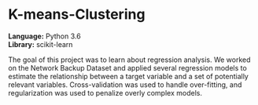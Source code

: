 # K-means-Clustering

**Language:** Python 3.6 <br>
**Library:** scikit-learn

The goal of this project was to learn about regression analysis. We worked on the Network Backup Dataset and applied several regression models to estimate the relationship between a target variable and a set of potentially relevant variables. Cross-validation was used to handle over-fitting, and regularization was used to penalize overly complex models.
